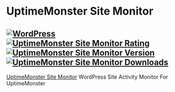# UptimeMonster Site Monitor

[![WordPress](https://img.shields.io/wordpress/v/uptimemonster-site-monitor.svg?label=WordPress&style=flat-square)](https://wordpress.org/plugins/uptimemonster-site-monitor/)
[![UptimeMonster Site Monitor Rating](https://img.shields.io/wordpress/plugin/r/uptimemonster-site-monitor?label=Rating&style=flat-square)](https://wordpress.org/plugins/uptimemonster-site-monitor/)
[![UptimeMonster Site Monitor Version](https://img.shields.io/wordpress/plugin/v/uptimemonster-site-monitor.svg?label=Version&style=flat-square)](https://wordpress.org/plugins/uptimemonster-site-monitor/)
[![UptimeMonster Site Monitor Downloads](https://img.shields.io/wordpress/plugin/dt/uptimemonster-site-monitor?label=Downloads&style=flat-square)](https://wordpress.org/plugins/uptimemonster-site-monitor/)
---

[UptimeMonster Site Monitor](https://uptimemonster.com/) WordPress Site Activity Monitor For UptimeMonster
